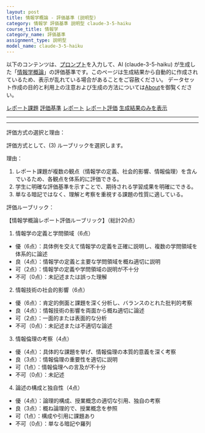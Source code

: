 ```yaml
---
layout: post
title: 情報学概論 - 評価基準 (説明型)
category: 情報学 評価基準 説明型 claude-3-5-haiku
course_title: 情報学
category_name: 評価基準
assignment_type: 説明型
model_name: claude-3-5-haiku
---
```


以下のコンテンツは、[プロンプト](http://127.0.0.1:8000/generated/情報学/claude-3-5-haiku/prompt_評価基準-説明型.md)を入力して、AI (claude-3-5-haiku) が生成した「[情報学概論](/contents/情報学/)」の評価基準です。このページは生成結果から自動的に作成されているため、表示が乱れている場合があることをご容赦ください。
データセット作成の目的と利用上の注意および生成の方法については[About](/About)を御覧ください。

[レポート課題](../レポート課題-説明型)
[評価基準](../評価基準-説明型)
[レポート](../レポート-説明型)
[レポート評価](../レポート評価-説明型)
[生成結果のみを表示](http://127.0.0.1:8000/generated/情報学/claude-3-5-haiku/評価基準-説明型.md)
  

***
***
  
評価方式の選択と理由：

評価方式として、(3) ルーブリックを選択します。

理由：
1. レポート課題が複数の観点（情報学の定義、社会的影響、情報倫理）を含んでいるため、各観点を体系的に評価できる。
2. 学生に明確な評価基準を示すことで、期待される学習成果を明確にできる。
3. 単なる暗記ではなく、理解と考察を重視する課題の性質に適している。

評価ルーブリック：

【情報学概論レポート評価ルーブリック】（総計20点）

1. 情報学の定義と学問領域（6点）
- 優（6点）：具体例を交えて情報学の定義を正確に説明し、複数の学問領域を体系的に論述
- 良（4点）：情報学の定義と主要な学問領域を概ね適切に説明
- 可（2点）：情報学の定義や学問領域の説明が不十分
- 不可（0点）：未記述または誤った理解

2. 情報技術の社会的影響（6点）
- 優（6点）：肯定的側面と課題を深く分析し、バランスのとれた批判的考察
- 良（4点）：情報技術の影響を両面から概ね適切に論述
- 可（2点）：一面的または表面的な分析
- 不可（0点）：未記述または不適切な論述

3. 情報倫理の考察（4点）
- 優（4点）：具体的な課題を挙げ、情報倫理の本質的意義を深く考察
- 良（3点）：情報倫理の重要性を適切に説明
- 可（1点）：情報倫理への言及が不十分
- 不可（0点）：未記述

4. 論述の構成と独自性（4点）
- 優（4点）：論理的構成、授業概念の適切な引用、独自の考察
- 良（3点）：概ね論理的で、授業概念を参照
- 可（1点）：構成や引用に課題あり
- 不可（0点）：単なる暗記や羅列

